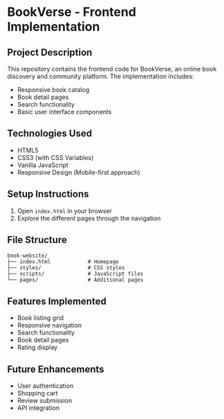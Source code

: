 # BookVerse - Frontend Implementation

## Project Description
This repository contains the frontend code for BookVerse, an online book discovery and community platform. The implementation includes:

- Responsive book catalog
- Book detail pages
- Search functionality
- Basic user interface components

## Technologies Used
- HTML5
- CSS3 (with CSS Variables)
- Vanilla JavaScript
- Responsive Design (Mobile-first approach)

## Setup Instructions

1. Open `index.html` in your browser
2. Explore the different pages through the navigation

## File Structure
```
book-website/
├── index.html            # Homepage
├── styles/               # CSS styles
├── scripts/              # JavaScript files
└── pages/                # Additional pages
```

## Features Implemented
- Book listing grid
- Responsive navigation
- Search functionality
- Book detail pages
- Rating display

## Future Enhancements
- User authentication
- Shopping cart
- Review submission
- API integration
